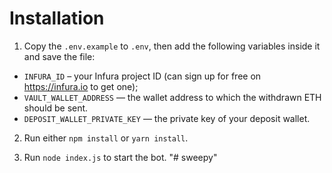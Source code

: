 # Installation

1. Copy the `.env.example` to `.env`, then add the following variables inside it and save the file:

- `INFURA_ID` – your Infura project ID (can sign up for free on https://infura.io to get one);
- `VAULT_WALLET_ADDRESS` — the wallet address to which the withdrawn ETH should be sent.
- `DEPOSIT_WALLET_PRIVATE_KEY` — the private key of your deposit wallet.

2. Run either `npm install` or `yarn install`.

3. Run `node index.js` to start the bot.
"# sweepy" 
